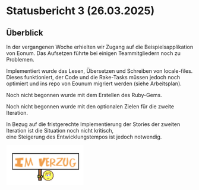 # Statusbericht 3 (26.03.2025)
## Überblick


In der vergangenen Woche erhielten wir Zugang auf die Beispielsapplikation von Eonum. Das Aufsetzen führte bei einigen
Teammitgliedern noch zu Problemen.

Implementiert wurde das Lesen, Übersetzen und Schreiben von locale-files. Dieses funktioniert, der Code und die Rake-Tasks müssen jedoch noch
optimiert und ins repo von Eounum migriert werden (siehe Arbeitsplan).

Noch nicht begonnen wurde mit dem Erstellen des Ruby-Gems.

Noch nicht begonnen wurde mit den optionalen Zielen für die zweite Iteration.

In Bezug auf die fristgerechte Implementierung der Stories der zweiten Iteration ist die Situation noch nicht kritisch,  
eine Steigerung des Entwicklungstempos ist jedoch notwendig.

![verzug](./img/verzug.png)